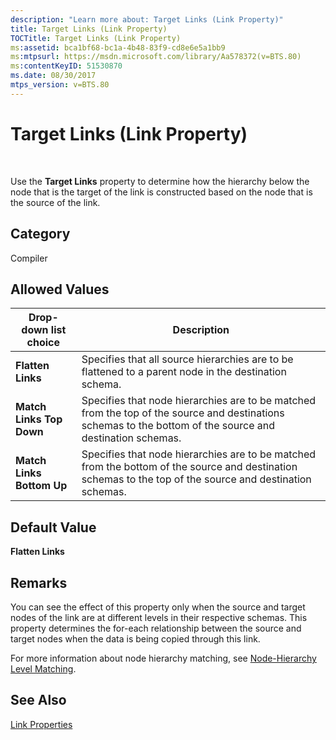 ```yaml
---
description: "Learn more about: Target Links (Link Property)"
title: Target Links (Link Property)
TOCTitle: Target Links (Link Property)
ms:assetid: bca1bf68-bc1a-4b48-83f9-cd8e6e5a1bb9
ms:mtpsurl: https://msdn.microsoft.com/library/Aa578372(v=BTS.80)
ms:contentKeyID: 51530870
ms.date: 08/30/2017
mtps_version: v=BTS.80
---
```


# Target Links (Link Property)

 

Use the **Target Links** property to determine how the hierarchy below the node that is the target of the link is constructed based on the node that is the source of the link.

## Category

Compiler

## Allowed Values

<table>
<thead>
<tr class="header">
<th>Drop-down list choice</th>
<th>Description</th>
</tr>
</thead>
<tbody>
<tr class="odd">
<td><strong>Flatten Links</strong></td>
<td>Specifies that all source hierarchies are to be flattened to a parent node in the destination schema.</td>
</tr>
<tr class="even">
<td><strong>Match Links Top Down</strong></td>
<td>Specifies that node hierarchies are to be matched from the top of the source and destinations schemas to the bottom of the source and destination schemas.</td>
</tr>
<tr class="odd">
<td><strong>Match Links Bottom Up</strong></td>
<td>Specifies that node hierarchies are to be matched from the bottom of the source and destination schemas to the top of the source and destination schemas.</td>
</tr>
</tbody>
</table>


## Default Value

**Flatten Links**

## Remarks

You can see the effect of this property only when the source and target nodes of the link are at different levels in their respective schemas. This property determines the for-each relationship between the source and target nodes when the data is being copied through this link.

For more information about node hierarchy matching, see [Node-Hierarchy Level Matching](https://msdn.microsoft.com/library/aa560350\(v=bts.80\)).

## See Also

[Link Properties](link-properties.md)

